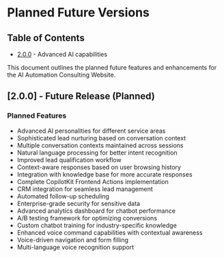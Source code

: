
# Planned Future Versions

## Table of Contents
- [2.0.0](#200---future-release-planned) - Advanced AI capabilities

This document outlines the planned future features and enhancements for the AI Automation Consulting Website.

## [2.0.0] - Future Release (Planned)
### Planned Features
- Advanced AI personalities for different service areas
- Sophisticated lead nurturing based on conversation context
- Multiple conversation contexts maintained across sessions
- Natural language processing for better intent recognition
- Improved lead qualification workflow
- Context-aware responses based on user browsing history
- Integration with knowledge base for more accurate responses
- Complete CopilotKit Frontend Actions implementation
- CRM integration for seamless lead management
- Automated follow-up scheduling
- Enterprise-grade security for sensitive data
- Advanced analytics dashboard for chatbot performance
- A/B testing framework for optimizing conversions
- Custom chatbot training for industry-specific knowledge
- Enhanced voice command capabilities with contextual awareness
- Voice-driven navigation and form filling
- Multi-language voice recognition support
